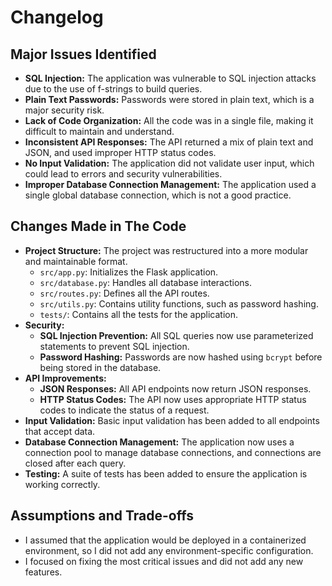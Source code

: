 # Changelog

## Major Issues Identified

- **SQL Injection:** The application was vulnerable to SQL injection attacks due to the use of f-strings to build queries.
- **Plain Text Passwords:** Passwords were stored in plain text, which is a major security risk.
- **Lack of Code Organization:** All the code was in a single file, making it difficult to maintain and understand.
- **Inconsistent API Responses:** The API returned a mix of plain text and JSON, and used improper HTTP status codes.
- **No Input Validation:** The application did not validate user input, which could lead to errors and security vulnerabilities.
- **Improper Database Connection Management:** The application used a single global database connection, which is not a good practice.

## Changes Made in The Code

- **Project Structure:** The project was restructured into a more modular and maintainable format.
  - `src/app.py`: Initializes the Flask application.
  - `src/database.py`: Handles all database interactions.
  - `src/routes.py`: Defines all the API routes.
  - `src/utils.py`: Contains utility functions, such as password hashing.
  - `tests/`: Contains all the tests for the application.
- **Security:**
  - **SQL Injection Prevention:** All SQL queries now use parameterized statements to prevent SQL injection.
  - **Password Hashing:** Passwords are now hashed using `bcrypt` before being stored in the database.
- **API Improvements:**
  - **JSON Responses:** All API endpoints now return JSON responses.
  - **HTTP Status Codes:** The API now uses appropriate HTTP status codes to indicate the status of a request.
- **Input Validation:** Basic input validation has been added to all endpoints that accept data.
- **Database Connection Management:** The application now uses a connection pool to manage database connections, and connections are closed after each query.
- **Testing:** A suite of tests has been added to ensure the application is working correctly.

## Assumptions and Trade-offs

- I assumed that the application would be deployed in a containerized environment, so I did not add any environment-specific configuration.
- I focused on fixing the most critical issues and did not add any new features.

